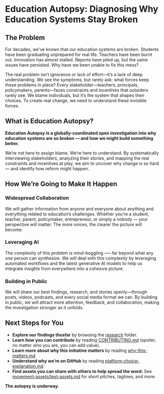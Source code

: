 # Education Autopsy: Diagnosing Why Education Systems Stay Broken
## The Problem

For decades, we've known that our education systems are broken. Students have been graduating unprepared for real life. Teachers have been burnt out. Innovation has almost stalled. Reports have piled up, but the same issues have persisted. Why have we been unable to fix this mess?

The real problem isn’t ignorance or lack of effort—it’s a lack of deep understanding. We see the symptoms, but rarely ask: what forces keep these problems in place? Every stakeholder—teachers, principals, policymakers, parents—faces constraints and incentives that outsiders rarely see. We blame individuals, but it’s the system that shapes their choices. To create real change, we need to understand these invisible forces.

## What is Education Autopsy?

**Education Autopsy is a globally-coordinated open investigation into why education systems are so broken — and how we might build something better.**

We’re not here to assign blame. We’re here to understand. By systematically interviewing stakeholders, analyzing their stories, and mapping the real constraints and incentives at play, we aim to uncover why change is so hard — and identify how reform might happen.

## How We’re Going to Make It Happen

### Widespread Collaboration
We will gather information from anyone and everyone about anything and everything related to education’s challenges. Whether you’re a student, teacher, parent, policymaker, entrepreneur, or simply a nobody — your perspective will matter. The more voices, the clearer the picture will become.

### Leveraging AI
The complexity of this problem is mind-boggling –— far beyond what any one person can synthesize. We will deal with this complexity by leveraging automated workflows and the latest generative AI models to help us integrate insights from everywhere into a cohesive picture.

### Building in Public
We will share our best findings, research, and stories openly—through posts, videos, podcasts, and every social media format we can. By building in public, we will attract more attention, feedback, and collaboration, making the investigation stronger as it unfolds.

## Next Steps for You
- **Explore our findings thusfar** by browsing the [research](research/) folder.
- **Learn how you can contribute** by reading [CONTRIBUTING.md](CONTRIBUTING.md) (spoiler, no matter who you are, you can add value).
- **Learn more about why this initiative matters** by reading [why-this-matters.md](why-this-matters.md)
- **Understand why we’re on GitHub** by reading [platform-choice-explanation.md](platform-choice-explanation.md)
- **Find assets you can share with others to help spread the word:** See [movement-assets/text-assets.md](movement-assets/text-assets.md) for short pitches, taglines, and more.

**The autopsy is underway.** 